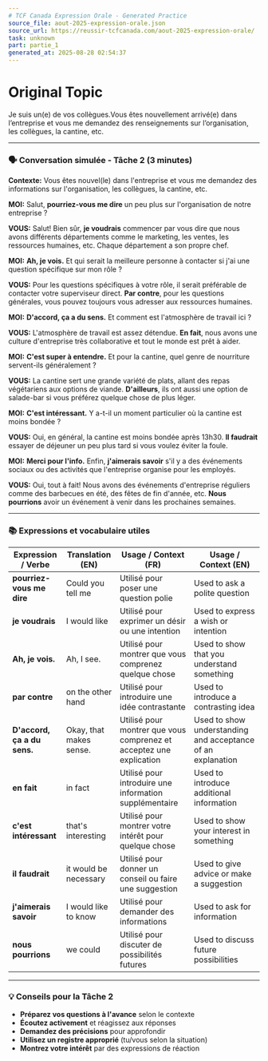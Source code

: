 ```yaml
---
# TCF Canada Expression Orale - Generated Practice
source_file: aout-2025-expression-orale.json
source_url: https://reussir-tcfcanada.com/aout-2025-expression-orale/
task: unknown
part: partie_1
generated_at: 2025-08-28 02:54:37
---
```


# Original Topic
Je suis un(e) de vos collègues.Vous êtes nouvellement arrivé(e) dans l’entreprise et vous me demandez des renseignements sur l’organisation, les collègues, la cantine, etc.

---

### 🗣️ Conversation simulée - Tâche 2 (3 minutes)

**Contexte:** Vous êtes nouvel(le) dans l'entreprise et vous me demandez des informations sur l'organisation, les collègues, la cantine, etc.

**MOI:** Salut, **pourriez-vous me dire** un peu plus sur l'organisation de notre entreprise ?

**VOUS:** Salut! Bien sûr, **je voudrais** commencer par vous dire que nous avons différents départements comme le marketing, les ventes, les ressources humaines, etc. Chaque département a son propre chef.

**MOI:** **Ah, je vois.** Et qui serait la meilleure personne à contacter si j'ai une question spécifique sur mon rôle ?

**VOUS:** Pour les questions spécifiques à votre rôle, il serait préférable de contacter votre superviseur direct. **Par contre**, pour les questions générales, vous pouvez toujours vous adresser aux ressources humaines.

**MOI:** **D'accord, ça a du sens.** Et comment est l'atmosphère de travail ici ?

**VOUS:** L'atmosphère de travail est assez détendue. **En fait**, nous avons une culture d'entreprise très collaborative et tout le monde est prêt à aider.

**MOI:** **C'est super à entendre.** Et pour la cantine, quel genre de nourriture servent-ils généralement ?

**VOUS:** La cantine sert une grande variété de plats, allant des repas végétariens aux options de viande. **D'ailleurs**, ils ont aussi une option de salade-bar si vous préférez quelque chose de plus léger.

**MOI:** **C'est intéressant.** Y a-t-il un moment particulier où la cantine est moins bondée ?

**VOUS:** Oui, en général, la cantine est moins bondée après 13h30. **Il faudrait** essayer de déjeuner un peu plus tard si vous voulez éviter la foule.

**MOI:** **Merci pour l'info.** Enfin, **j'aimerais savoir** s'il y a des événements sociaux ou des activités que l'entreprise organise pour les employés.

**VOUS:** Oui, tout à fait! Nous avons des événements d'entreprise réguliers comme des barbecues en été, des fêtes de fin d'année, etc. **Nous pourrions** avoir un événement à venir dans les prochaines semaines.

---

### 📚 Expressions et vocabulaire utiles

| Expression / Verbe | Translation (EN) | Usage / Context (FR) | Usage / Context (EN) |
|--------------------|------------------|----------------------|----------------------|
| **pourriez-vous me dire** | Could you tell me | Utilisé pour poser une question polie | Used to ask a polite question |
| **je voudrais** | I would like | Utilisé pour exprimer un désir ou une intention | Used to express a wish or intention |
| **Ah, je vois.** | Ah, I see. | Utilisé pour montrer que vous comprenez quelque chose | Used to show that you understand something |
| **par contre** | on the other hand | Utilisé pour introduire une idée contrastante | Used to introduce a contrasting idea |
| **D'accord, ça a du sens.** | Okay, that makes sense. | Utilisé pour montrer que vous comprenez et acceptez une explication | Used to show understanding and acceptance of an explanation |
| **en fait** | in fact | Utilisé pour introduire une information supplémentaire | Used to introduce additional information |
| **c'est intéressant** | that's interesting | Utilisé pour montrer votre intérêt pour quelque chose | Used to show your interest in something |
| **il faudrait** | it would be necessary | Utilisé pour donner un conseil ou faire une suggestion | Used to give advice or make a suggestion |
| **j'aimerais savoir** | I would like to know | Utilisé pour demander des informations | Used to ask for information |
| **nous pourrions** | we could | Utilisé pour discuter de possibilités futures | Used to discuss future possibilities |

---

### 💡 Conseils pour la Tâche 2

- **Préparez vos questions à l'avance** selon le contexte
- **Écoutez activement** et réagissez aux réponses
- **Demandez des précisions** pour approfondir
- **Utilisez un registre approprié** (tu/vous selon la situation)
- **Montrez votre intérêt** par des expressions de réaction
